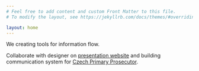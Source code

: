 ```yaml
---
# Feel free to add content and custom Front Matter to this file.
# To modify the layout, see https://jekyllrb.com/docs/themes/#overriding-theme-defaults

layout: home
---
```


We creating tools for information flow.

Collaborate with designer on [presentation website](/projects/projects-archive/) and building communication system for [Czech Primary Prosecutor](/projects/webpage-portfolio.html).

<!-- [View introduction](./assets/audio/speech.mp3){: .rounded .border-2 .px-2 .border-gray-900} -->
